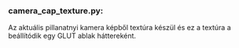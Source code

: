 ### camera_cap_texture.py:

Az aktuális pillanatnyi kamera képből textúra készül és ez a 
textúra a beállítódik egy GLUT ablak háttereként. 

